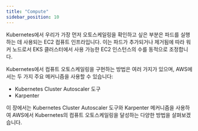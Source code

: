 ```yaml
---
title: "Compute"
sidebar_position: 10
---
```

Kubernetes에서 우리가 가장 먼저 오토스케일링을 확인하고 싶은 부분은 파드를 실행하는 데 사용되는 EC2 컴퓨트 인프라입니다. 이는 파드가 추가되거나 제거됨에 따라 워커 노드로서 EKS 클러스터에서 사용 가능한 EC2 인스턴스의 수를 동적으로 조정합니다.

Kubernetes에서 컴퓨트 오토스케일링을 구현하는 방법은 여러 가지가 있으며, AWS에서는 두 가지 주요 메커니즘을 사용할 수 있습니다:

- Kubernetes Cluster Autoscaler 도구
- Karpenter

이 장에서는 Kubernetes Cluster Autoscaler 도구와 Karpenter 메커니즘을 사용하여 AWS에서 Kubernetes의 컴퓨트 오토스케일링을 달성하는 다양한 방법을 살펴보겠습니다.
